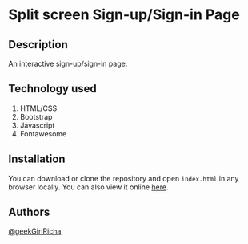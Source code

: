 

# Split screen Sign-up/Sign-in Page 

## Description 

An interactive sign-up/sign-in page. 

## Technology used

1. HTML/CSS 
2. Bootstrap 
3. Javascript
4. Fontawesome

## Installation

You can download or clone the repository and open `index.html` in any browser locally. You can also view it online [here](https://14richa.github.io/Callhub-challenge/).

## Authors

[@geekGirlRicha](https://twitter.com/geekGirlRicha)